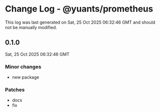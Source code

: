 # Change Log - @yuants/prometheus

This log was last generated on Sat, 25 Oct 2025 06:32:46 GMT and should not be manually modified.

## 0.1.0
Sat, 25 Oct 2025 06:32:46 GMT

### Minor changes

- new package

### Patches

- docs
- fix

